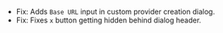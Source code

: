 <!-- The pattern we follow here is to keep the changelog for the latest version -->
<!-- Old changelogs are automatically attached to the GitHub releases -->

- Fix: Adds `Base URL` input in custom provider creation dialog.
- Fix: Fixes `x` button getting hidden behind dialog header.